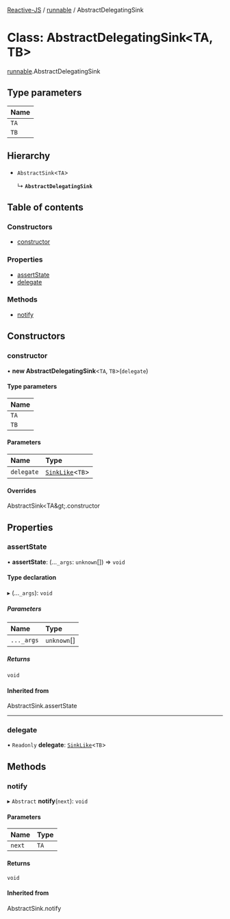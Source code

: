 [Reactive-JS](../README.md) / [runnable](../modules/runnable.md) / AbstractDelegatingSink

# Class: AbstractDelegatingSink<TA, TB\>

[runnable](../modules/runnable.md).AbstractDelegatingSink

## Type parameters

| Name |
| :------ |
| `TA` |
| `TB` |

## Hierarchy

- `AbstractSink`<`TA`\>

  ↳ **`AbstractDelegatingSink`**

## Table of contents

### Constructors

- [constructor](runnable.AbstractDelegatingSink.md#constructor)

### Properties

- [assertState](runnable.AbstractDelegatingSink.md#assertstate)
- [delegate](runnable.AbstractDelegatingSink.md#delegate)

### Methods

- [notify](runnable.AbstractDelegatingSink.md#notify)

## Constructors

### constructor

• **new AbstractDelegatingSink**<`TA`, `TB`\>(`delegate`)

#### Type parameters

| Name |
| :------ |
| `TA` |
| `TB` |

#### Parameters

| Name | Type |
| :------ | :------ |
| `delegate` | [`SinkLike`](../interfaces/sink.SinkLike.md)<`TB`\> |

#### Overrides

AbstractSink&lt;TA\&gt;.constructor

## Properties

### assertState

• **assertState**: (...`_args`: `unknown`[]) => `void`

#### Type declaration

▸ (...`_args`): `void`

##### Parameters

| Name | Type |
| :------ | :------ |
| `..._args` | `unknown`[] |

##### Returns

`void`

#### Inherited from

AbstractSink.assertState

___

### delegate

• `Readonly` **delegate**: [`SinkLike`](../interfaces/sink.SinkLike.md)<`TB`\>

## Methods

### notify

▸ `Abstract` **notify**(`next`): `void`

#### Parameters

| Name | Type |
| :------ | :------ |
| `next` | `TA` |

#### Returns

`void`

#### Inherited from

AbstractSink.notify
